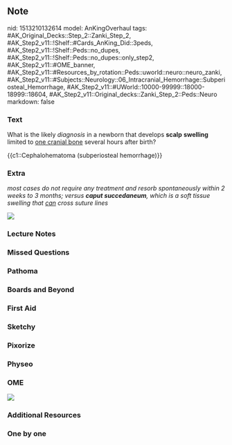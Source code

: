 ## Note
nid: 1513210132614
model: AnKingOverhaul
tags: #AK_Original_Decks::Step_2::Zanki_Step_2, #AK_Step2_v11::!Shelf::#Cards_AnKing_Did::3peds, #AK_Step2_v11::!Shelf::Peds::no_dupes, #AK_Step2_v11::!Shelf::Peds::no_dupes::only_step2, #AK_Step2_v11::#OME_banner, #AK_Step2_v11::#Resources_by_rotation::Peds::uworld::neuro::neuro_zanki, #AK_Step2_v11::#Subjects::Neurology::06_Intracranial_Hemorrhage::Subperiosteal_Hemorrhage, #AK_Step2_v11::#UWorld::10000-99999::18000-18999::18604, #AK_Step2_v11::Original_decks::Zanki_Step_2::Peds::Neuro
markdown: false

### Text
What is the likely <i>diagnosis</i> in a newborn that develops
<b>scalp</b> <b>swelling</b> limited to <u>one cranial bone</u>
several hours after birth?
<div>
  {{c1::Cephalohematoma (subperiosteal hemorrhage)}}
</div>

### Extra
<i>most cases do not require any treatment and resorb spontaneously
within 2 weeks to 3 months; versus <b>caput succedaneum</b>, which
is a soft tissue swelling that <u>can</u> cross suture lines</i>
<div>
  <i><img src="paste-12695923327768.jpg"></i>
</div>

### Lecture Notes


### Missed Questions


### Pathoma


### Boards and Beyond


### First Aid


### Sketchy


### Pixorize


### Physeo


### OME
<div class="ome-widget">
  <a href="https://onlinemeded.org?ref=anki"><img src=
  "_OME_AnkiFlashcards_General_3.png"></a>
</div>

### Additional Resources


### One by one

